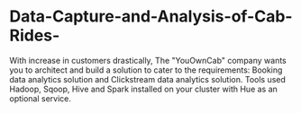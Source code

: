 # Data-Capture-and-Analysis-of-Cab-Rides-
With increase in customers drastically, The "YouOwnCab" company wants you to architect and build a solution to cater to the requirements: Booking data analytics solution and Clickstream data analytics solution.
Tools used  Hadoop, Sqoop, Hive and Spark installed on your cluster with Hue as an optional service.

